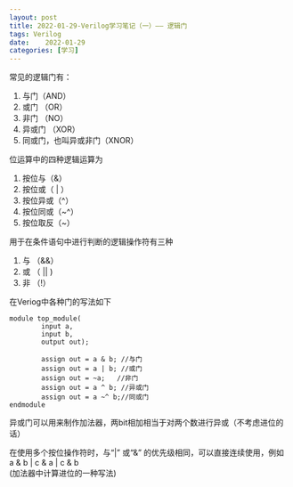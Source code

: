 ```yaml
---
layout: post
title: 2022-01-29-Verilog学习笔记（一）—— 逻辑门
tags: Verilog 
date:    2022-01-29 
categories: [学习] 
---
```


常见的逻辑门有：

 1. 与门（AND）
 2. 或门 （OR）
 3. 非门 （NO）
 4. 异或门 （XOR）
 5. 同或门，也叫异或非门（XNOR）

位运算中的四种逻辑运算为

 1. 按位与（&）
 2. 按位或（ \| ）
 3. 按位异或（^）
 4. 按位同或（~^）
 5. 按位取反（~）

用于在条件语句中进行判断的逻辑操作符有三种

 1. 与 （&&）
 2. 或 （ \|\| )
 3. 非 （!）
  

在Veriog中各种门的写法如下

````
module top_module(
		input a,
		input b,
		output out);
		
		assign out = a & b; //与门
		assign out = a | b; //或门
		assign out = ~a;   //非门
		assign out = a ^ b; //异或门
		assign out = a ~^ b;//同或门
endmodule
````

异或门可以用来制作加法器，两bit相加相当于对两个数进行异或（不考虑进位的话）

在使用多个按位操作符时，与“|” 或“&” 的优先级相同，可以直接连续使用，例如
a & b | c & a | c & b 	
(加法器中计算进位的一种写法)
